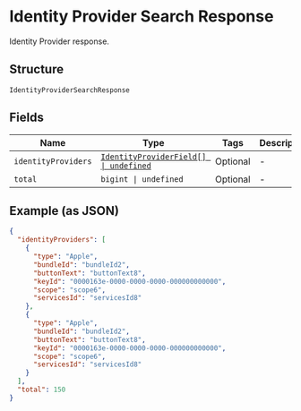 
# Identity Provider Search Response

Identity Provider response.

## Structure

`IdentityProviderSearchResponse`

## Fields

| Name | Type | Tags | Description |
|  --- | --- | --- | --- |
| `identityProviders` | [`IdentityProviderField[] \| undefined`](../../doc/models/containers/identity-provider-field.md) | Optional | - |
| `total` | `bigint \| undefined` | Optional | - |

## Example (as JSON)

```json
{
  "identityProviders": [
    {
      "type": "Apple",
      "bundleId": "bundleId2",
      "buttonText": "buttonText8",
      "keyId": "0000163e-0000-0000-0000-000000000000",
      "scope": "scope6",
      "servicesId": "servicesId8"
    },
    {
      "type": "Apple",
      "bundleId": "bundleId2",
      "buttonText": "buttonText8",
      "keyId": "0000163e-0000-0000-0000-000000000000",
      "scope": "scope6",
      "servicesId": "servicesId8"
    }
  ],
  "total": 150
}
```

